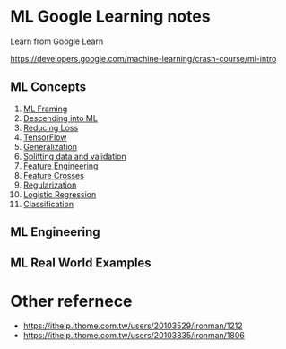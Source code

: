# ML Google Learning notes

Learn from Google Learn 
 
https://developers.google.com/machine-learning/crash-course/ml-intro


## ML Concepts

1.  [ML Framing](ml-framing.md)
2.  [Descending into ML](ml-descending-into-ml.md)
3.  [Reducing Loss](ml-reducing-loss.md)
4.  [TensorFlow](ml-tensorFlow.md)
5.  [Generalization](ml-generalization.md)
6.  [Splitting data and validation](ml-splitting-data-and-validation.md)
7.  [Feature Engineering](ml-feature-engineering.md)
8.  [Feature Crosses](ml-feature-crosses.md)
9.  [Regularization]()
10. [Logistic Regression]()
11. [Classification]()

## ML Engineering

## ML Real World Examples


# Other refernece
* https://ithelp.ithome.com.tw/users/20103529/ironman/1212
* https://ithelp.ithome.com.tw/users/20103835/ironman/1806
